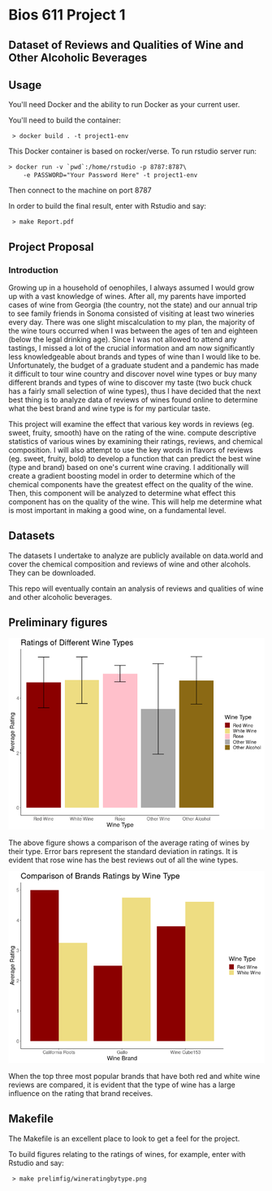 Bios 611 Project 1
==================

Dataset of Reviews and Qualities of Wine and Other Alcoholic Beverages
-----------------------------------------

Usage
-------

You'll need Docker and the ability to run Docker as your current user.

You'll need to build the container:

     > docker build . -t project1-env

This Docker container is based on rocker/verse. To run rstudio server run:

    > docker run -v `pwd`:/home/rstudio -p 8787:8787\
        -e PASSWORD="Your Password Here" -t project1-env
        
Then connect to the machine on port 8787

In order to build the final result, enter with Rstudio and say:

     > make Report.pdf 


Project Proposal
-------------------

### Introduction

Growing up in a household of oenophiles, I always assumed I would grow up with a vast knowledge of wines. After all, my parents have imported cases of wine from Georgia (the country, not the state) and our annual trip to see family friends in Sonoma consisted of visiting at least two wineries every day. There was one slight miscalculation to my plan, the majority of the wine tours occurred when I was between the ages of ten and eighteen (below the legal drinking age). Since I was not allowed to attend any tastings, I missed a lot of the crucial information and am now significantly less knowledgeable about brands and types of wine than I would like to be. Unfortunately, the budget of a graduate student and a pandemic has made it difficult to tour wine country and discover novel wine types or buy many different brands and types of wine to discover my taste (two buck chuck has a fairly small selection of wine types), thus I have decided that the next best thing is to analyze data of reviews of wines found online to determine what the best brand and wine type is for my particular taste. 

This project will examine the effect that various key words in reviews (eg. sweet, fruity, smooth) have on the rating of the wine. compute descriptive statistics of various wines by examining their ratings, reviews, and chemical composition. I will also attempt to use the key words in flavors of reviews (eg. sweet, fruity, bold) to develop a function that can predict the best wine (type and brand) based on one's current wine craving. I additionally will create a gradient boosting model in order to determine which of the chemical components have the greatest effect on the quality of the wine. Then, this component will be analyzed to determine what effect this component has on the quality of the wine. This will help me determine what is most important in making a good wine, on a fundamental level. 

## Datasets

The datasets I undertake to analyze are publicly available on data.world and cover the chemical composition and reviews of wine and other alcohols. They can be downloaded.

This repo will eventually contain an analysis of reviews and qualities of wine and other alcoholic beverages.

## Preliminary figures

![](prelimfig/wineratingbytype.png)

The above figure shows a comparison of the average rating of wines by their type. Error bars represent the standard deviation in ratings. It is evident that rose wine has the best reviews out of all the wine types. 

![](prelimfig/top3winebrandratingbytype.png)

When the top three most popular brands that have both red and white wine reviews are compared, it is evident that the type of wine has a large influence on the rating that brand receives.  


Makefile
-------

The Makefile is an excellent place to look to get a feel for the project.

To build figures relating to the ratings of wines, for example, enter with Rstudio and say:


     > make prelimfig/wineratingbytype.png 
     